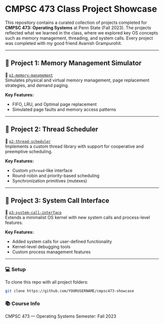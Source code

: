 # CMPSC 473 Class Project Showcase

This repository contains a curated collection of projects completed for **CMPSC 473: Operating Systems** at Penn State (Fall 2023). The projects reflected what we learned in the class, where we explored key OS concepts such as memory management, threading, and system calls. Every project was completed with my good friend Avanish Grampurohit.

---

## 🧠 Project 1: Memory Management Simulator
📁 [`p1-memory-management`](./p1-memory-management)  
Simulates physical and virtual memory management, page replacement strategies, and demand paging.

**Key Features:**
- FIFO, LRU, and Optimal page replacement
- Simulated page faults and memory access patterns

---

## 🧵 Project 2: Thread Scheduler
📁 [`p2-thread-scheduler`](./p2-thread-scheduler)  
Implements a custom thread library with support for cooperative and preemptive scheduling.

**Key Features:**
- Custom `pthread`-like interface
- Round-robin and priority-based scheduling
- Synchronization primitives (mutexes)

---

## 🧩 Project 3: System Call Interface
📁 [`p3-system-call-interface`](./p3-system-call-interface)  
Extends a minimalist OS kernel with new system calls and process-level features.

**Key Features:**
- Added system calls for user-defined functionality
- Kernel-level debugging tools
- Custom process management features

---

### 💻 Setup
To clone this repo with all project folders:
```bash
git clone https://github.com/YOURUSERNAME/cmpsc473-showcase
```

### 📚 Course Info
CMPSC 473 — Operating Systems
Semester: Fall 2023